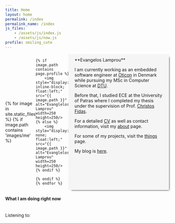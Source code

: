 ```yaml
---
title: Home
layout: home
permalink: /index
permalink_name: /index
js_files: 
    - /assets/js/index.js
    - /assets/js/now.js
profile: smiling_cute
---
```

<style>
    .profile {
        margin-right: 5%;
        margin: 0 auto;
        display: flex;
        align-items: center;
        
    }
    
    .profile img {
    }
    
    .container {
        display: grid;
        grid-template-columns: 40% 60%;
        grid-gap: 2%;
    }
    
    .info {
        box-shadow: 5px 5px 5px -5px black; 
        margin-left: -10px;
        margin-right: -10px;
        background-color: #f5f5f5;
        padding: 10px 20px;
    }
</style>

<div class=container>

<div class="profile" onclick="setRandomPicture()">
    {% for image in site.static_files %}
    {% if image.path contains 'images/me' %}
    
    {% if image.path contains page.profile %}
        <img style="display: inline-block; float:left;" src="{{ image.path }}" alt="Evanglelos Lamprou" width=250 height=250/>
    {% else %}
        <img style="display: none; float:left;" src="{{ image.path }}" alt="Evanglelos Lamprou" width=250 height=250/>
    {% endif %}
    
    {% endif %}
    {% endfor %}
</div>

<div markdown="1" class=info>
**Evangelos Lamprou**

I am currently working as an embedded software engineer at
[Oticon](https://www.oticon.com/) in Denmark while pursuing my MSc in Computer
Science at [DTU](https://www.dtu.dk/).

Before that, I studied ECE at the University of Patras where I completed my
thesis under the supervision of Prof. [Christos Fidas](http://www.cfidas.info/).

For a detailed [CV](/assets/pdf/cv.pdf) as well as contact information, visit my [about](/about) page.

For some of my projects, visit the [things](/things) page.

My blog is [here](/blog).
</div>

</div>


#### What I am doing right now

<div id="current-task" style="word-wrap: break-word; white-space: pre-wrap;"> </div>
Listening to: <span id="current-track"> </span>
